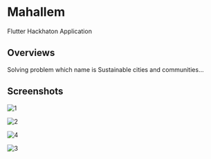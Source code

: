 
# Mahallem

Flutter Hackhaton Application

## Overviews 

Solving problem which name is Sustainable cities and communities...

## Screenshots

![1](https://user-images.githubusercontent.com/32849662/107153265-9f566580-697d-11eb-9b94-c3b331161ae3.png)

![2](https://user-images.githubusercontent.com/32849662/107153267-a0879280-697d-11eb-9c10-cf98df48bfe8.png)

![4](https://user-images.githubusercontent.com/32849662/107153268-a0879280-697d-11eb-99fb-607ff3a0bc61.png)

![3](https://user-images.githubusercontent.com/32849662/107153270-a1b8bf80-697d-11eb-8288-1a1b12e4f561.png)




